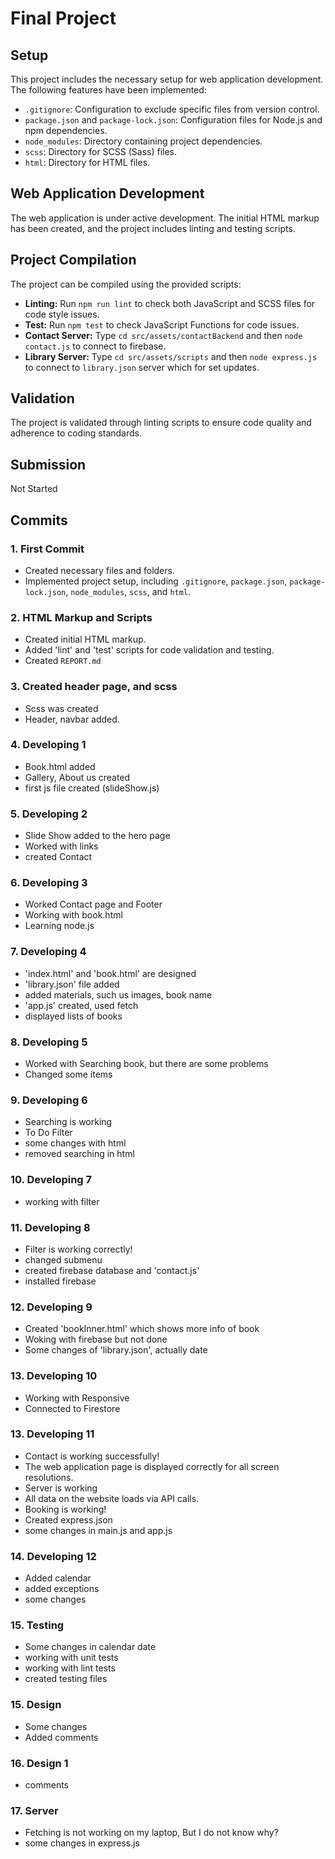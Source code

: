 # Final Project

## Setup

This project includes the necessary setup for web application development. The following features have been implemented:

- `.gitignore`: Configuration to exclude specific files from version control.
- `package.json` and `package-lock.json`: Configuration files for Node.js and npm dependencies.
- `node_modules`: Directory containing project dependencies.
- `scss`: Directory for SCSS (Sass) files.
- `html`: Directory for HTML files.

## Web Application Development

The web application is under active development. The initial HTML markup has been created, and the project includes linting and testing scripts.

## Project Compilation

The project can be compiled using the provided scripts:

- **Linting:** Run `npm run lint` to check both JavaScript and SCSS files for code style issues.
- **Test:** Run `npm test` to check JavaScript Functions for code issues.
- **Contact Server:** Type `cd src/assets/contactBackend` and then `node contact.js` to connect to firebase.
- **Library Server:** Type `cd src/assets/scripts` and then `node express.js` to connect to `library.json` server which for set updates.

## Validation

The project is validated through linting scripts to ensure code quality and adherence to coding standards.

## Submission

Not Started

## Commits

### 1. First Commit
- Created necessary files and folders.
- Implemented project setup, including `.gitignore`, `package.json`, `package-lock.json`, `node_modules`, `scss`, and `html`.
  
### 2. HTML Markup and Scripts
- Created initial HTML markup.
- Added 'lint' and 'test' scripts for code validation and testing.
- Created `REPORT.md`

### 3. Created header page, and scss
- Scss was created
- Header, navbar added.

### 4. Developing 1
- Book.html added
- Gallery, About us created
- first js file created (slideShow.js)


### 5. Developing 2
- Slide Show added to the hero page
- Worked with links
- created Contact

### 6. Developing 3
- Worked Contact page and Footer
- Working with book.html
- Learning node.js

### 7. Developing 4
- 'index.html' and 'book.html' are designed
- 'library.json' file added
- added materials, such us images, book name
- 'app.js' created, used fetch
- displayed lists of books

### 8. Developing 5
- Worked with Searching book, but there are some   problems
- Changed some items

### 9. Developing 6
- Searching is working
- To Do Filter
- some changes with html
- removed searching in html

### 10. Developing 7
- working with filter

### 11. Developing 8
- Filter is working correctly!
- changed submenu
- created firebase database and 'contact.js'
- installed firebase

### 12. Developing 9
- Created 'bookInner.html' which shows more info of book
- Woking with firebase but not done
- Some changes of 'library.json', actually date

### 13. Developing 10
- Working with Responsive
- Connected to Firestore

### 13. Developing 11
- Contact is working successfully! 
- The web application page is displayed correctly for all screen resolutions.
- Server is working 
- All data on the website loads via API calls.
- Booking is working!
- Created express.json
- some changes in main.js and app.js

### 14. Developing 12
- Added calendar
- added exceptions
- some changes

### 15. Testing
- Some changes in calendar date
- working with unit tests
- working with lint tests
- created testing files

### 15. Design
- Some changes
- Added comments

### 16. Design 1
- comments

### 17. Server
- Fetching is not working on my laptop, But I do not know why?
- some changes in express.js